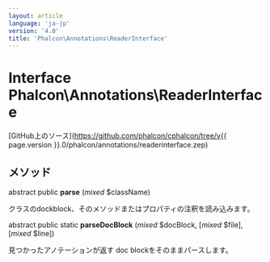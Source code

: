 ```yaml
---
layout: article
language: 'ja-jp'
version: '4.0'
title: 'Phalcon\Annotations\ReaderInterface'
---
```

# Interface **Phalcon\Annotations\ReaderInterface**

[GitHub上のソース](https://github.com/phalcon/cphalcon/tree/v{{ page.version }}.0/phalcon/annotations/readerinterface.zep)

## メソッド

abstract public **parse** (*mixed* $className)

クラスのdockblock、そのメソッドまたはプロパティの注釈を読み込みます。

abstract public static **parseDocBlock** (*mixed* $docBlock, [*mixed* $file], [*mixed* $line])

見つかったアノテーションが返す doc blockをそのままパースします。